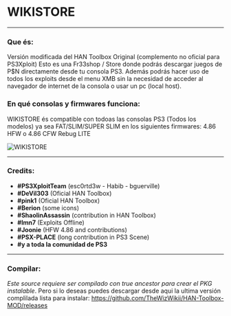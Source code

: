 # WIKISTORE
---

### Que és:

Versión modificada del HAN Toolbox Original (complemento no oficial para PS3Xploit)
Esto es una Fr33shop / Store donde podrás descargar juegos de P$N directamente desde tu consola PS3. Además podrás hacer uso de todos los exploits desde el menu XMB sin la necesidad de acceder al navegador de internet de la consola o usar un pc (local host).

### En qué consolas y firmwares funciona:

WIKISTORE és compatible con todoas las consolas PS3 (Todos los modelos) ya sea FAT/SLIM/SUPER SLIM en los
siguientes firmwares: 4.86 HFW o 4.86 CFW Rebug LITE

![WIKISTORE](https://i.imgur.com/B5a1gfp.png)

---

### Credits:

- **#PS3XploitTeam** (esc0rtd3w - Habib - bguerville)
- **#DeVil303** (Oficial HAN Toolbox)
- **#pink1** (Oficial HAN Toolbox)
- **#Berion** (some icons)
- **#ShaolinAssassin** (contribution in HAN Toolbox)
- **#lmn7** (Exploits Offline)
- **#Joonie** (HFW 4.86 and contributions)
- **#PSX-PLACE** (long contribution in PS3 Scene)
- **#y a toda la comunidad de PS3**

---

### Compilar:

*Este source requiere ser compilado con true ancestor para crear el PKG instalable*. Pero si lo deseas puedes descargar desde aqui la ultima versión complilada lista para instalar: https://github.com/TheWizWikii/HAN-Toolbox-MOD/releases

